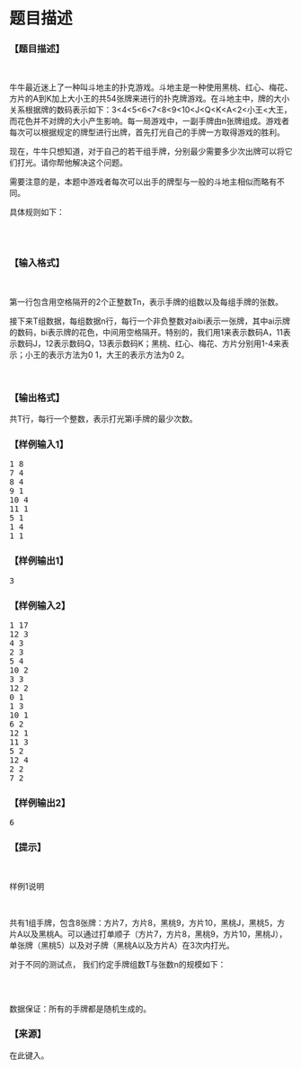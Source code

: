 # 题目描述


<h3>
【题目描述】
</h3>
<p>
<br/>
</p>
<p>
牛牛最近迷上了一种叫斗地主的扑克游戏。斗地主是一种使用黑桃、红心、梅花、方片的A到K加上大小王的共54张牌来进行的扑克牌游戏。在斗地主中，牌的大小关系根据牌的数码表示如下：3&lt;4&lt;5&lt;6&lt;7&lt;8&lt;9&lt;10&lt;J&lt;Q&lt;K&lt;A&lt;2&lt;小王&lt;大王，而花色并不对牌的大小产生影响。每一局游戏中，一副手牌由n张牌组成。游戏者每次可以根据规定的牌型进行出牌，首先打光自己的手牌一方取得游戏的胜利。
</p>
<p>
现在，牛牛只想知道，对于自己的若干组手牌，分别最少需要多少次出牌可以将它们打光。请你帮他解决这个问题。
</p>
<p>
需要注意的是，本题中游戏者每次可以出手的牌型与一般的斗地主相似而略有不同。
</p>
<p>
具体规则如下：
</p>
<p>
<br/>
</p>
<p>
<img src="/upload/image/20151109/20151109132324_64265.jpg" alt=""/> 
</p>
<h3>
【输入格式】
</h3>
<p>
<br/>
</p>
<p>
第一行包含用空格隔开的2个正整数Tn，表示手牌的组数以及每组手牌的张数。
</p>
<p>
接下来T组数据，每组数据n行，每行一个非负整数对aibi表示一张牌，其中ai示牌的数码，bi表示牌的花色，中间用空格隔开。特别的，我们用1来表示数码A，11表示数码J，12表示数码Q，13表示数码K；黑桃、红心、梅花、方片分别用1-4来表示；小王的表示方法为0 1，大王的表示方法为0 2。
</p>
<p>
<br/>
</p>
<h3>
【输出格式】
</h3>
<p>
共T行，每行一个整数，表示打光第i手牌的最少次数。
</p>
<h3>
【样例输入1】
</h3>
<pre>1 8
7 4
8 4
9 1
10 4
11 1
5 1
1 4
1 1
</pre>
<h3>
【样例输出1】
</h3>
<pre>3</pre>
<h3>
【样例输入2】
</h3>
<pre>1 17
12 3
4 3
2 3
5 4
10 2
3 3
12 2
0 1
1 3
10 1
6 2
12 1
11 3
5 2
12 4
2 2
7 2
</pre>
<h3>
【样例输出2】
</h3>
<pre>6
</pre>
<h3>
【提示】
</h3>
<p>
<br/>
</p>
<p>
样例1说明
</p>
<p>
<br/>
</p>
<p>
共有1组手牌，包含8张牌：方片7，方片8，黑桃9，方片10，黑桃J，黑桃5，方片A以及黑桃A。可以通过打单顺子（方片7，方片8，黑桃9，方片10，黑桃J），单张牌（黑桃5）以及对子牌（黑桃A以及方片A）在3次内打光。
</p>
<p>
对于不同的测试点， 我们约定手牌组数T与张数n的规模如下：
</p>
<p>
<br/>
</p>
<p>
<img src="/upload/image/20151109/20151109132824_63041.jpg" alt=""/> 
</p>
<p>
数据保证：所有的手牌都是随机生成的。
</p>
<h3>
【来源】
</h3>
<p>
在此键入。
</p>

